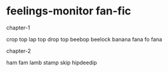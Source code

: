 # feelings-monitor fan-fic

chapter-1

crop top lap top drop 
top beebop beelock
banana fana fo fana 

chapter-2

ham fam lamb stamp skip hipdeedip